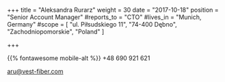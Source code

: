 +++ 
title = "Aleksandra Rurarz" 
weight = 30 
date = "2017-10-18" 
position = "Senior Account Manager" 
#reports_to = "CTO" 
#lives_in = "Munich, Germany" 
#scope = [ "ul. Piłsudskiego 11", "74-400 Dębno", "Zachodniopomorskie", "Poland" ] 

+++

{{% fontawesome mobile-alt %}} +48 690 921 621

aru@vest-fiber.com
